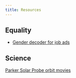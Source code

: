 ```yaml
---
title: Resources
---
```


Equality
--------

- [Gender decoder for job ads](http://gender-decoder.katmatfield.com/)


Science
-------

[Parker Solar Probe orbit movies](/PSP/orbit_movies.html)
